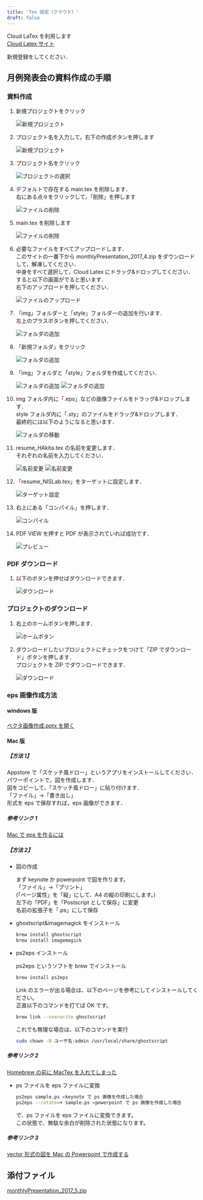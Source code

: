 ```yaml
---
title: 'Tex 設定（クラウド）'
draft: false
---
```


Cloud LaTex を利用します  
[Cloud Latex サイト](https://cloudlatex.io/ja)

新規登録をしてください．

## 月例発表会の資料作成の手順

### 資料作成

1. 新規プロジェクトをクリック

   ![新規プロジェクト](newProject.png)

2. プロジェクト名を入力して，右下の作成ボタンを押します

   ![新規プロジェクト](newProject2.png)

3. プロジェクト名をクリック

   ![プロジェクトの選択](click.png)

4. デフォルトで存在する main.tex を削除します．  
   右にある点々をクリックして，「削除」を押します

   ![ファイルの削除](remove.png)

5. main.tex を削除します

   ![ファイルの削除](remove2.png)

6. 必要なファイルをすべてアップロードします．  
   このサイトの一番下から monthlyPresentation_2017_4.zip をダウンロードして，解凍してください．  
   中身をすべて選択して，Cloud Latex にドラッグ&ドロップしてください．  
   すると以下の画面がでると思います．  
   右下のアップロードを押してください．

   ![ファイルのアップロード](upload.png)

7. 「img」フォルダーと「style」フォルダーの追加を行います．  
   左上のプラスボタンを押してください．

   ![フォルダの追加](addfolder.png)

8. 「新規フォルダ」をクリック

   ![フォルダの追加](addfolder2.png)

9. 「img」フォルダと「style」フォルダを作成してください．

   ![フォルダの追加](addfolder3.png)
   ![フォルダの追加](addfolder4.png)

10. img フォルダ内に「.eps」などの画像ファイルをドラッグ&ドロップします．  
    style フォルダ内に「.sty」のファイルをドラッグ&ドロップします．  
    最終的には以下のようになると思います．

    ![フォルダの移動](move.png)

11. resume_HAkita.tex の名前を変更します．  
    それぞれの名前を入力してください．

    ![名前変更](changeName.png)
    ![名前変更](changeName2.png)

12. 「resume_NISLab.tex」をターゲットに設定します．

    ![ターゲット設定](target.png)

13. 右上にある「コンパイル」を押します．

    ![コンパイル](compile.png)

14. PDF VIEW を押すと PDF が表示されていれば成功です．

    ![プレビュー](pdfview.png)

### PDF ダウンロード

1. 以下のボタンを押せばダウンロードできます．

   ![ダウンロード](pdfdownload.png)

### プロジェクトのダウンロード

1. 右上のホームボタンを押します．

   ![ホームボタン](home.png)

2. ダウンロードしたいプロジェクトにチェックをつけて「ZIP でダウンロード」ボタンを押します．  
   プロジェクトを ZIP でダウンロードできます．

   ![ダウンロード](zipdownload.png)

### eps 画像作成方法

#### windows 版

[ベクタ画像作成.pptx を開く](https://docs.google.com/presentation/d/1ceRu6pQjv1g2i4fc5m-3yjh08gtNJtnZZZFxYg8K1BE/edit?usp=sharing)

#### Mac 版

##### 【方法 1】

Appstore で「スケッチ風ドロー」というアプリをインストールしてください．  
パワーポイントで，図を作成します．  
図をコピーして，「スケッチ風ドロー」に貼り付けます．  
「ファイル」→「書き出し」  
形式を eps で保存すれば，eps 画像ができます．

##### 参考リンク 1

[Mac で eps を作るには](http://d.hatena.ne.jp/sxhxtxa/20090128/1233165255)

##### 【方法 2】

- 図の作成

  まず keynote か powerpoint で図を作ります。  
  「ファイル」→「プリント」  
  (「ページ属性」を「縦」にして、A4 の縦の印刷にします。)  
  左下の「PDF」を「Postscript として保存」に変更  
  名前の拡張子を「.ps」にして保存

- ghostscript&imagemagick をインストール

  ```sh
  brew install ghostscript
  brew install imagemagick
  ```

- ps2eps インストール

  ps2eps というソフトを brew でインストール

  ```sh
  brew install ps2eps
  ```

  Link のエラーが出る場合は、以下のページを参考にしてインストールしてください。  
  正直以下のコマンドを打てば OK です。

  ```sh
  brew link --overwrite ghostscript
  ```

  これでも無理な場合は、以下のコマンドを実行

  ```sh
  sudo chown -R ユーザ名:admin /usr/local/share/ghostscript
  ```

##### 参考リンク 2

[Homebrew の前に MacTex を入れてしまった](http://bakedmemo.blogspot.jp/2013/01/homebrewmaxtex.html)

- ps ファイルを eps ファイルに変換

  ```sh
  ps2eps sample.ps ←keynote で ps 画像を作成した場合
  ps2eps --rotate=+ sample.ps ←powerpoint で ps 画像を作成した場合
  ```

  で、ps ファイルを eps ファイルに変換できます。  
  この状態で、無駄な余白が削除された状態になります。

##### 参考リンク 3

[vector 形式の図を Mac の Powerpoint で作成する](https://www.mmatthew.com/entry/2015/02/13/194737)

## 添付ファイル

[monthlyPresentation_2017_5.zip](/content/guidance/tex-cloud/monthlyPresentation_2017_5.zip)
